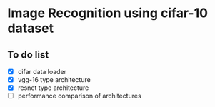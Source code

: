 # Image Recognition using cifar-10 dataset

## To do list

- [x] cifar data loader
- [x] vgg-16 type architecture
- [x] resnet type architecture
- [ ] performance comparison of architectures
